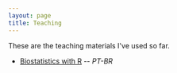 ```yaml
---
layout: page
title: Teaching
---
```


<p class="message">
  These are the teaching materials I've used so far.
</p>

* [Biostatistics with R](https://github.com/mufernando/bioestat) -- _PT-BR_
